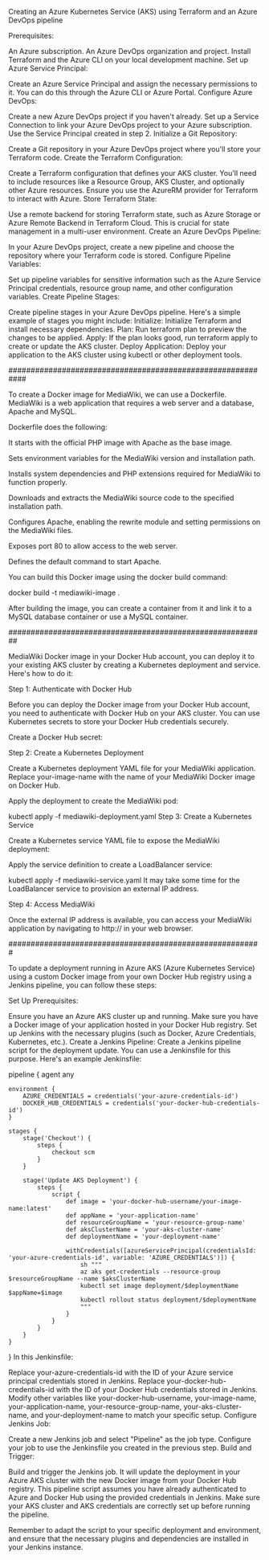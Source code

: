 Creating an Azure Kubernetes Service (AKS) using Terraform and an Azure DevOps pipeline

Prerequisites:

An Azure subscription.
An Azure DevOps organization and project.
Install Terraform and the Azure CLI on your local development machine.
Set up Azure Service Principal:

Create an Azure Service Principal and assign the necessary permissions to it. You can do this through the Azure CLI or Azure Portal.
Configure Azure DevOps:

Create a new Azure DevOps project if you haven't already.
Set up a Service Connection to link your Azure DevOps project to your Azure subscription. Use the Service Principal created in step 2.
Initialize a Git Repository:

Create a Git repository in your Azure DevOps project where you'll store your Terraform code.
Create the Terraform Configuration:

Create a Terraform configuration that defines your AKS cluster. You'll need to include resources like a Resource Group, AKS Cluster, and optionally other Azure resources.
Ensure you use the AzureRM provider for Terraform to interact with Azure.
Store Terraform State:

Use a remote backend for storing Terraform state, such as Azure Storage or Azure Remote Backend in Terraform Cloud. This is crucial for state management in a multi-user environment.
Create an Azure DevOps Pipeline:

In your Azure DevOps project, create a new pipeline and choose the repository where your Terraform code is stored.
Configure Pipeline Variables:

Set up pipeline variables for sensitive information such as the Azure Service Principal credentials, resource group name, and other configuration variables.
Create Pipeline Stages:

Create pipeline stages in your Azure DevOps pipeline. Here's a simple example of stages you might include:
Initialize: Initialize Terraform and install necessary dependencies.
Plan: Run terraform plan to preview the changes to be applied.
Apply: If the plan looks good, run terraform apply to create or update the AKS cluster.
Deploy Application: Deploy your application to the AKS cluster using kubectl or other deployment tools.

############################################################

To create a Docker image for MediaWiki, we can use a Dockerfile. MediaWiki is a web application that requires a web server and a database, Apache and MySQL.

Dockerfile does the following:

It starts with the official PHP image with Apache as the base image.

Sets environment variables for the MediaWiki version and installation path.

Installs system dependencies and PHP extensions required for MediaWiki to function properly.

Downloads and extracts the MediaWiki source code to the specified installation path.

Configures Apache, enabling the rewrite module and setting permissions on the MediaWiki files.

Exposes port 80 to allow access to the web server.

Defines the default command to start Apache.

You can build this Docker image using the docker build command:

docker build -t mediawiki-image .

After building the image, you can create a container from it and link it to a MySQL database container or use a MySQL container.

##########################################################

MediaWiki Docker image in your Docker Hub account, you can deploy it to your existing AKS cluster by creating a Kubernetes deployment and service. Here's how to do it:

Step 1: Authenticate with Docker Hub

Before you can deploy the Docker image from your Docker Hub account, you need to authenticate with Docker Hub on your AKS cluster. You can use Kubernetes secrets to store your Docker Hub credentials securely.

Create a Docker Hub secret:

Step 2: Create a Kubernetes Deployment

Create a Kubernetes deployment YAML file for your MediaWiki application. Replace your-image-name with the name of your MediaWiki Docker image on Docker Hub.

Apply the deployment to create the MediaWiki pod:

kubectl apply -f mediawiki-deployment.yaml
Step 3: Create a Kubernetes Service

Create a Kubernetes service YAML file to expose the MediaWiki deployment:

Apply the service definition to create a LoadBalancer service:

kubectl apply -f mediawiki-service.yaml
It may take some time for the LoadBalancer service to provision an external IP address.

Step 4: Access MediaWiki

Once the external IP address is available, you can access your MediaWiki application by navigating to http://<external-ip> in your web browser.

#########################################################

To update a deployment running in Azure AKS (Azure Kubernetes Service) using a custom Docker image from your own Docker Hub registry using a Jenkins pipeline, you can follow these steps:

Set Up Prerequisites:

Ensure you have an Azure AKS cluster up and running.
Make sure you have a Docker image of your application hosted in your Docker Hub registry.
Set up Jenkins with the necessary plugins (such as Docker, Azure Credentials, Kubernetes, etc.).
Create a Jenkins Pipeline:
Create a Jenkins pipeline script for the deployment update. You can use a Jenkinsfile for this purpose. Here's an example Jenkinsfile:

pipeline {
    agent any

    environment {
        AZURE_CREDENTIALS = credentials('your-azure-credentials-id')
        DOCKER_HUB_CREDENTIALS = credentials('your-docker-hub-credentials-id')
    }

    stages {
        stage('Checkout') {
            steps {
                checkout scm
            }
        }

        stage('Update AKS Deployment') {
            steps {
                script {
                    def image = 'your-docker-hub-username/your-image-name:latest'
                    def appName = 'your-application-name'
                    def resourceGroupName = 'your-resource-group-name'
                    def aksClusterName = 'your-aks-cluster-name'
                    def deploymentName = 'your-deployment-name'

                    withCredentials([azureServicePrincipal(credentialsId: 'your-azure-credentials-id', variable: 'AZURE_CREDENTIALS')]) {
                        sh """
                        az aks get-credentials --resource-group $resourceGroupName --name $aksClusterName
                        kubectl set image deployment/$deploymentName $appName=$image
                        kubectl rollout status deployment/$deploymentName
                        """
                    }
                }
            }
        }
    }
}
In this Jenkinsfile:

Replace your-azure-credentials-id with the ID of your Azure service principal credentials stored in Jenkins.
Replace your-docker-hub-credentials-id with the ID of your Docker Hub credentials stored in Jenkins.
Modify other variables like your-docker-hub-username, your-image-name, your-application-name, your-resource-group-name, your-aks-cluster-name, and your-deployment-name to match your specific setup.
Configure Jenkins Job:

Create a new Jenkins job and select "Pipeline" as the job type.
Configure your job to use the Jenkinsfile you created in the previous step.
Build and Trigger:

Build and trigger the Jenkins job. It will update the deployment in your Azure AKS cluster with the new Docker image from your Docker Hub registry.
This pipeline script assumes you have already authenticated to Azure and Docker Hub using the provided credentials in Jenkins. Make sure your AKS cluster and AKS credentials are correctly set up before running the pipeline.

Remember to adapt the script to your specific deployment and environment, and ensure that the necessary plugins and dependencies are installed in your Jenkins instance.
